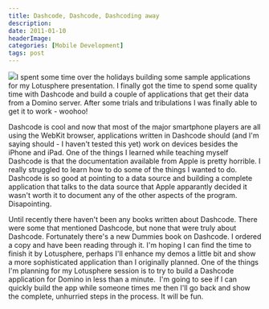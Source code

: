 ```yaml
---
title: Dashcode, Dashcode, Dashcoding away
description: 
date: 2011-01-10
headerImage: 
categories: [Mobile Development]
tags: post
---
```


![](/images/dashcode_dummies.jpg)I spent some time over the holidays building some sample applications for my Lotusphere presentation. I finally got the time to spend some quality time with Dashcode and build a couple of applications that get their data from a Domino server. After some trials and tribulations I was finally able to get it to work - woohoo! 

Dashcode is cool and now that most of the major smartphone players are all using the WebKit browser, applications written in Dashcode should (and I'm saying should - I haven't tested this yet) work on devices besides the iPhone and iPad. One of the things I learned while teaching myself Dashcode is that the documentation available from Apple is pretty horrible. I really struggled to learn how to do some of the things I wanted to do. Dashcode is so good at pointing to a data source and building a complete application that talks to the data source that Apple apparantly decided it wasn't worth it to document any of the other aspects of the program. Disapointing.

Until recently there haven't been any books written about Dashcode. There were some that mentioned Dashcode, but none that were truly about Dashcode. Fortunately there's a new Dummies book on Dashcode. I ordered a copy and have been reading through it. I'm hoping I can find the time to finish it by Lotusphere, perhaps I'll enhance my demos a little bit and show a more sophisticated application than I originally planned. One of the things I'm planning for my Lotusphere session is to try to build a Dashcode application for Domino in less than a minute.  I'm going to see if I can quickly build the app while someone times me then I'll go back and show the complete, unhurried steps in the process. It will be fun.